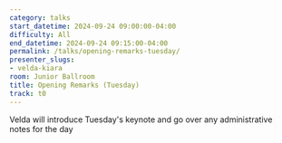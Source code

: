 ```yaml
---
category: talks
start_datetime: 2024-09-24 09:00:00-04:00
difficulty: All
end_datetime: 2024-09-24 09:15:00-04:00
permalink: /talks/opening-remarks-tuesday/
presenter_slugs:
- velda-kiara
room: Junior Ballroom
title: Opening Remarks (Tuesday)
track: t0
---
```

Velda will introduce Tuesday's keynote and go over any administrative notes for the day
